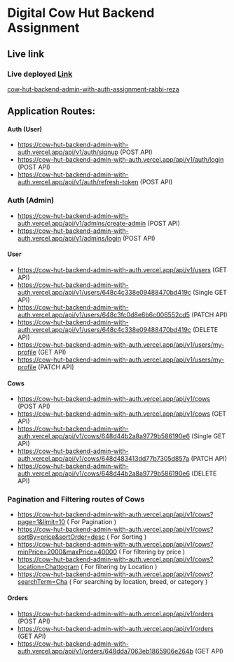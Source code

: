 # Digital Cow Hut Backend Assignment

## Live link
### Live deployed [Link](https://cow-hut-backend-admin-with-auth.vercel.app/) 
[cow-hut-backend-admin-with-auth-assignment-rabbi-reza](https://cow-hut-backend-admin-with-auth.vercel.app/) 

## Application Routes:

   #### Auth (User)
   - https://cow-hut-backend-admin-with-auth.vercel.app/api/v1/auth/signup (POST API)
   - https://cow-hut-backend-admin-with-auth.vercel.app/api/v1/auth/login (POST API)
   - https://cow-hut-backend-admin-with-auth.vercel.app/api/v1/auth/refresh-token (POST API)


   ### Auth (Admin)
   - https://cow-hut-backend-admin-with-auth.vercel.app/api/v1/admins/create-admin (POST API)
   - https://cow-hut-backend-admin-with-auth.vercel.app/api/v1/admins/login (POST API)


   #### User
   - https://cow-hut-backend-admin-with-auth.vercel.app/api/v1/users (GET API)
   - https://cow-hut-backend-admin-with-auth.vercel.app/api/v1/users/648c4c338e09488470bd419c (Single GET API) 
   - https://cow-hut-backend-admin-with-auth.vercel.app/api/v1/users/648c3fc0d8e6b6c006552cd5 (PATCH API)
   - https://cow-hut-backend-admin-with-auth.vercel.app/api/v1/users/648c4c338e09488470bd419c (DELETE API) 
   - https://cow-hut-backend-admin-with-auth.vercel.app/api/v1/users/my-profile (GET API)
   - https://cow-hut-backend-admin-with-auth.vercel.app/api/v1/users/my-profile (PATCH API)


   #### Cows
   - https://cow-hut-backend-admin-with-auth.vercel.app/api/v1/cows (POST API)
   - https://cow-hut-backend-admin-with-auth.vercel.app/api/v1/cows (GET API)
   - https://cow-hut-backend-admin-with-auth.vercel.app/api/v1/cows/648d44b2a8a9779b586190e6 (Single GET API) 
   - https://cow-hut-backend-admin-with-auth.vercel.app/api/v1/cows/648d483413dd77b7305d857a (PATCH API)
   - https://cow-hut-backend-admin-with-auth.vercel.app/api/v1/cows/648d44b2a8a9779b586190e6 (DELETE API)


   ### Pagination and Filtering routes of Cows
   - https://cow-hut-backend-admin-with-auth.vercel.app/api/v1/cows?page=1&limit=10 ( For Pagination )
   - https://cow-hut-backend-admin-with-auth.vercel.app/api/v1/cows?sortBy=price&sortOrder=desc ( For Sorting )
   - https://cow-hut-backend-admin-with-auth.vercel.app/api/v1/cows?minPrice=2000&maxPrice=40000 ( For filtering by price )
   - https://cow-hut-backend-admin-with-auth.vercel.app/api/v1/cows?location=Chattogram ( For filtering by Location )
   - https://cow-hut-backend-admin-with-auth.vercel.app/api/v1/cows?searchTerm=Cha ( For searching by location, breed, or category )
     
  
   #### Orders
   - https://cow-hut-backend-admin-with-auth.vercel.app/api/v1/orders (POST API)
   - https://cow-hut-backend-admin-with-auth.vercel.app/api/v1/orders (GET API)
   - https://cow-hut-backend-admin-with-auth.vercel.app/api/v1/orders/648dda7063eb1865906e264b (GET API)